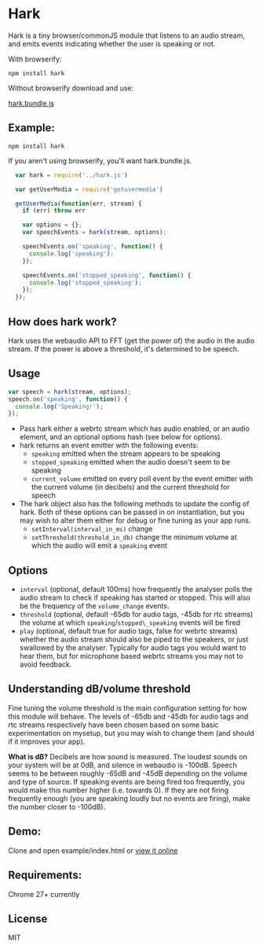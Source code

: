 # Hark

Hark is a tiny browser/commonJS module that listens to an audio stream, and emits events indicating whether the user is speaking or not.

With browserify:

`npm install hark`

Without browserify download and use:

[hark.bundle.js](https://raw.github.com/latentflip/hark/master/hark.bundle.js)


## Example:

`npm install hark`

If you aren't using browserify, you'll want hark.bundle.js.

```javascript
  var hark = require('../hark.js')

  var getUserMedia = require('getusermedia')

  getUserMedia(function(err, stream) {
    if (err) throw err

    var options = {};
    var speechEvents = hark(stream, options);

    speechEvents.on('speaking', function() {
      console.log('speaking');
    });

    speechEvents.on('stopped_speaking', function() {
      console.log('stopped_speaking');
    });
  });
```

## How does hark work?

Hark uses the webaudio API to FFT (get the power of) the audio in the audio stream. If the power is above a threshold, it's determined to be speech.


## Usage

```javascript
var speech = hark(stream, options);
speech.on('speaking', function() {
  console.log('Speaking!');
});
```

* Pass hark either a webrtc stream which has audio enabled, or an audio element, and an optional options hash (see below for options).
* hark returns an event emitter with the following events:
  * `speaking` emitted when the stream appears to be speaking
  * `stopped_speaking` emitted when the audio doesn't seem to be speaking
  * `current_volume` emitted on every poll event by the event emitter with the current volume (in decibels) and the current threshold for speech
* The hark object also has the following methods to update the config of hark. Both of these options can be passed in on instantiation, but you may wish to alter them either for debug or fine tuning as your app runs.
  * `setInterval(interval_in_ms)` change 
  * `setThreshold(threshold_in_db)` change the minimum volume at which the audio will emit a `speaking` event

## Options

* `interval` (optional, default 100ms) how frequently the analyser polls the audio stream to check if speaking has started or stopped. This will also be the frequency of the `volume_change` events.
* `threshold` (optional, default -65db for audio tags, -45db for rtc streams)  the volume at which `speaking`/`stopped\_speaking` events will be fired
* `play` (optional, default true for audio tags, false for webrtc streams) whether the audio stream should also be piped to the speakers, or just swallowed by the analyser. Typically for audio tags you would want to hear them, but for microphone based webrtc streams you may not to avoid feedback.

## Understanding dB/volume threshold

Fine tuning the volume threshold is the main configuration setting for how this module will behave. The levels of -65db and -45db for audio tags and rtc streams respectively have been chosen based on some basic experimentation on mysetup, but you may wish to change them (and should if it improves your app).

**What is dB?** Decibels are how sound is measured. The loudest sounds on your system will be at 0dB, and silence in webaudio is -100dB. Speech seems to be between roughly -65dB and -45dB depending on the volume and type of source. If speaking events are being fired too frequently, you would make this number higher (i.e. towards 0). If they are not firing frequently enough (you are speaking loudly but no events are firing), make the number closer to -100dB).


## Demo:

Clone and open example/index.html or [view it online](http://latentflip.com/hark/example)


## Requirements:
 
Chrome 27+ currently

## License

MIT

